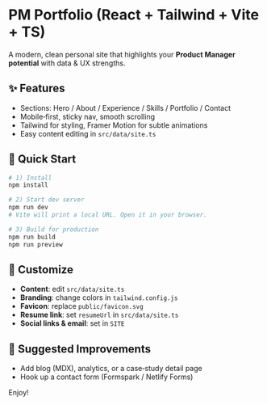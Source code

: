 # PM Portfolio (React + Tailwind + Vite + TS)

A modern, clean personal site that highlights your **Product Manager potential** with data & UX strengths.

## ✨ Features
- Sections: Hero / About / Experience / Skills / Portfolio / Contact
- Mobile‑first, sticky nav, smooth scrolling
- Tailwind for styling, Framer Motion for subtle animations
- Easy content editing in `src/data/site.ts`

## 🚀 Quick Start
```bash
# 1) Install
npm install

# 2) Start dev server
npm run dev
# Vite will print a local URL. Open it in your browser.

# 3) Build for production
npm run build
npm run preview
```

## 🧩 Customize
- **Content**: edit `src/data/site.ts`
- **Branding**: change colors in `tailwind.config.js`
- **Favicon**: replace `public/favicon.svg`
- **Resume link**: set `resumeUrl` in `src/data/site.ts`
- **Social links & email**: set in `SITE`

## 🧪 Suggested Improvements
- Add blog (MDX), analytics, or a case‑study detail page
- Hook up a contact form (Formspark / Netlify Forms)

Enjoy!
